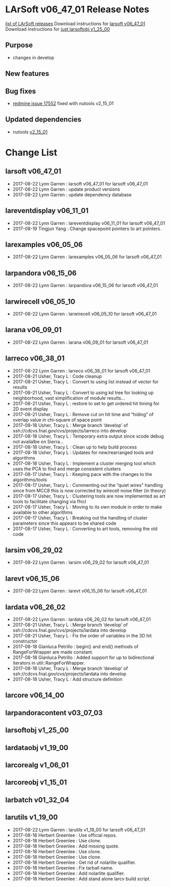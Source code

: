 LArSoft v06_47_01 Release Notes
======================================================================

[list of LArSoft releases](LArSoft_release_list)
Download instructions for [larsoft v06_47_01](http://scisoft.fnal.gov/scisoft/bundles/larsoft/v06_47_01/larsoft-v06_47_01.html)
Download instructions for [just larsoftobj v1_25_00](http://scisoft.fnal.gov/scisoft/bundles/larsoftobj/v1_25_00/larsoftobj-v1_25_00.html)

Purpose
--------------------

-   changes in develop

New features
------------------------------

Bug fixes
------------------------

-   [redmine issue 17552](https://cdcvs.fnal.gov/redmine/issues/17552) fixed with nutools v2_15_01

Updated dependencies
----------------------------------------------

-   nutools [v2_15_01](https://cdcvs.fnal.gov/redmine/projects/nutools/wiki/NuTools_Release_Notes#nutools-v2_15_01-8222017)

Change List
============================

larsoft v06_47_01
------------------------------------------

-   2017-08-22 Lynn Garren : larsoft v06_47_01 for larsoft v06_47_01
-   2017-08-22 Lynn Garren : update product versions
-   2017-08-22 Lynn Garren : update dependency database

lareventdisplay v06_11_01
----------------------------------------------------------

-   2017-08-22 Lynn Garren : lareventdisplay v06_11_01 for larsoft v06_47_01
-   2017-08-19 Tingjun Yang : Change spacepoint pointers to art pointers.

larexamples v06_05_06
--------------------------------------------------

-   2017-08-22 Lynn Garren : larexamples v06_05_06 for larsoft v06_47_01

larpandora v06_15_06
------------------------------------------------

-   2017-08-22 Lynn Garren : larpandora v06_15_06 for larsoft v06_47_01

larwirecell v06_05_10
--------------------------------------------------

-   2017-08-22 Lynn Garren : larwirecell v06_05_10 for larsoft v06_47_01

larana v06_09_01
----------------------------------------

-   2017-08-22 Lynn Garren : larana v06_09_01 for larsoft v06_47_01

larreco v06_38_01
------------------------------------------

-   2017-08-22 Lynn Garren : larreco v06_38_01 for larsoft v06_47_01
-   2017-08-21 Usher, Tracy L : Code cleanup
-   2017-08-21 Usher, Tracy L : Convert to using list instead of vector for results
-   2017-08-21 Usher, Tracy L : Convert to using kd tree for looking up neighborhood, vast simplification of module results…
-   2017-08-21 Usher, Tracy L : restore to set to get ordered hit timing for 2D event display
-   2017-08-21 Usher, Tracy L : Remove cut on hit time and “hiding” of overlap value in chi-square of space point
-   2017-08-18 Usher, Tracy L : Merge branch ‘develop’ of ssh://cdcvs.fnal.gov/cvs/projects/larreco into develop
-   2017-08-18 Usher, Tracy L : Temporary extra output since xcode debug not availalbe on Sierra…
-   2017-08-18 Usher, Tracy L : Clean up to help build process
-   2017-08-18 Usher, Tracy L : Updates for new/rearranged tools and algorithms
-   2017-08-18 Usher, Tracy L : Implement a cluster merging tool which uses the PCA to find and merge consistent clusters
-   2017-08-17 Usher, Tracy L : Keeping pace with the changes to the algorithms/tools
-   2017-08-17 Usher, Tracy L : Commenting out the “quiet wires” handling since from MCC8 this is now corrected by wirecell noise filter (in theory)
-   2017-08-17 Usher, Tracy L : Clustering tools are now implemented as art tools to facilitate changing via fhicl
-   2017-08-17 Usher, Tracy L : Moving to its own module in order to make available to other algorithms
-   2017-08-17 Usher, Tracy L : Breaking out the handling of cluster parameters since this appears to be shared code
-   2017-08-17 Usher, Tracy L : Converting to art tools, removing the old code

larsim v06_29_02
----------------------------------------

-   2017-08-22 Lynn Garren : larsim v06_29_02 for larsoft v06_47_01

larevt v06_15_06
----------------------------------------

-   2017-08-22 Lynn Garren : larevt v06_15_06 for larsoft v06_47_01

lardata v06_26_02
------------------------------------------

-   2017-08-22 Lynn Garren : lardata v06_26_02 for larsoft v06_47_01
-   2017-08-21 Usher, Tracy L : Merge branch ‘develop’ of ssh://cdcvs.fnal.gov/cvs/projects/lardata into develop
-   2017-08-21 Usher, Tracy L : Fix the order of variables in the 3D hit constructor
-   2017-08-18 Gianluca Petrillo : begin() and end() methods of RangeForWrapper are made constant.
-   2017-08-18 Gianluca Petrillo : Added support for up to bidirectional iterators in util::RangeForWrapper.
-   2017-08-18 Usher, Tracy L : Merge branch ‘develop’ of ssh://cdcvs.fnal.gov/cvs/projects/lardata into develop
-   2017-08-18 Usher, Tracy L : Add structure definition

larcore v06_14_00
------------------------------------------

larpandoracontent v03_07_03
--------------------------------------------------------------

larsoftobj v1_25_00
----------------------------------------------

lardataobj v1_19_00
----------------------------------------------

larcorealg v1_06_01
----------------------------------------------

larcoreobj v1_15_01
----------------------------------------------

larbatch v01_32_04
--------------------------------------------

larutils v1_19_00
------------------------------------------

-   2017-08-22 Lynn Garren : larutils v1_19_00 for larsoft v06_47_01
-   2017-08-18 Herbert Greenlee : Use official repos.
-   2017-08-18 Herbert Greenlee : Use clone.
-   2017-08-18 Herbert Greenlee : Add missing quote.
-   2017-08-18 Herbert Greenlee : Use clone.
-   2017-08-18 Herbert Greenlee : Use clone.
-   2017-08-18 Herbert Greenlee : Get rid of nolarlite qualifier.
-   2017-08-18 Herbert Greenlee : Fix tarball name.
-   2017-08-18 Herbert Greenlee : Add nolarlite qualifier.
-   2017-08-18 Herbert Greenlee : Add stand alone larcv build script.

